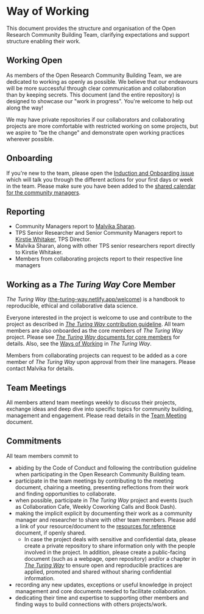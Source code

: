 # Way of Working

This document provides the structure and organisation of the Open Research Community Building Team, clarifying expectations and support structure enabling their work.

## Working Open

As members of the Open Research Community Building Team, we are dedicated to working as openly as possible. 
We believe that our endeavours will be more successful through clear communication and collaboration than by keeping secrets. 
This document (and the entire repository) is designed to showcase our "work in progress". 
You're welcome to help out along the way!

We may have private repositories if our collaborators and collaborating projects are more comfortable with restricted working on some projects, but we aspire to "be the change" and demonstrate open working practices wherever possible.

## Onboarding

If you're new to the team, please open the [Induction and Onboarding issue](https://github.com/alan-turing-institute/community-manager-team/issues/new/choose) which will talk you through the different actions for your first days or week in the team.
Please make sure you have been added to the [shared calendar for the community managers](https://calendar.google.com/calendar/u/0?cid=cGtlazVnc2xkcjlwYWRhNjc4MTJyaGtiaW9AZ3JvdXAuY2FsZW5kYXIuZ29vZ2xlLmNvbQ).

## Reporting

- Community Managers report to [Malvika Sharan](https://www.turing.ac.uk/people/researchers/malvika-sharan).
- TPS Senior Researcher and Senior Community Managers report to [Kirstie Whitaker](https://www.turing.ac.uk/people/researchers/kirstie-whitaker), TPS Director.
- Malvika Sharan, along with other TPS senior researchers report directly to Kirstie Whitaker.
- Members from collaborating projects report to their respective line managers

## Working as a *The Turing Way* Core Member

*The Turing Way* ([the-turing-way.netlify.app/welcome](https://the-turing-way.netlify.app/welcome)) is a handbook to reproducible, ethical and collaborative data science.

Everyone interested in the project is welcome to use and contribute to the project as described in [*The Turing Way* contribution guideline](https://github.com/alan-turing-institute/the-turing-way/blob/main/CONTRIBUTING.md).
All team members are also onboarded as the core members of *The Turing Way* project.
Please see [*The Turing Way* documents for core members](../the-turing-way-core) for details.
Also, see the [Ways of Working](https://github.com/alan-turing-institute/the-turing-way/blob/main/ways_of_working.md) in *The Turing Way*.

Members from collaborating projects can request to be added as a core member of *The Turing Way* upon approval from their line managers.
Please contact Malvika for details.

## Team Meetings

All members attend team meetings weekly to discuss their projects, exchange ideas and deep dive into specific topics for community building, management and engagement.
Please read details in the [Team Meeting](./team-meetings.md) document.

## Commitments

All team members commit to
- abiding by the Code of Conduct and following the contribution guideline when participating in the Open Research Community Building team.
- participate in the team meetings by contributing to the meeting document, chairing a meeting, presenting reflections from their work and finding opportunities to collaborate.
- when possible, participate in *The Turing Way* project and events (such as Collaboration Cafe, Weekly Coworking Calls and Book Dash).
- making the implicit explicit by documenting their work as a community manager and researcher to share with other team members. Please add a link of your resource/document to the [resources for reference](./resources-for-reference.md) document, if openly shared. 
  - In case the project deals with sensitive and confidential data, please create a private repository to share information only with the people involved in the project. In addition, please create a public-facing document (such as a webpage, open repository) and/or a chapter in [*The Turing Way*](https://github.com/alan-turing-institute/the-turing-way) to ensure open and reproducible practices are applied, promoted and shared without sharing confidential information.
- recording any new updates, exceptions or useful knowledge in project management and core documents needed to facilitate collaboration.
- dedicating their time and expertise to supporting other members and finding ways to build connections with others projects/work.

